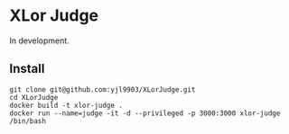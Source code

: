 # XLor Judge

In development.

## Install

```
git clone git@github.com:yjl9903/XLorJudge.git
cd XLorJudge
docker build -t xlor-judge .
docker run --name=judge -it -d --privileged -p 3000:3000 xlor-judge /bin/bash
```
